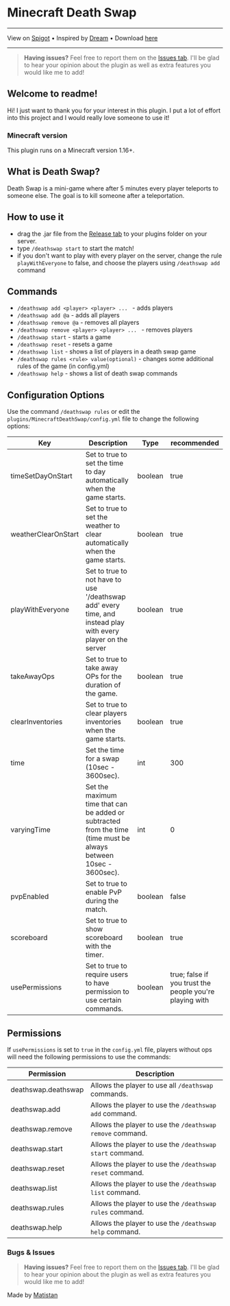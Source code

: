# Minecraft Death Swap

---

View on [Spigot](https://www.spigotmc.org/resources/death-swap.109401/) •
Inspired by [Dream](https://www.youtube.com/@dream) •
Download [here](https://github.com/Matistan/MinecraftDeathSwap/releases)

---

> **Having issues?** Feel free to report them on the [Issues tab](https://github.com/Matistan/MinecraftDeathSwap/issues). I'll be glad to hear your opinion about the plugin as well as extra features you would like me to add!

## Welcome to readme!

Hi! I just want to thank you for your interest in this plugin. I put a lot of effort into this project and I would really love someone to use it!

### Minecraft version

This plugin runs on a Minecraft version 1.16+.

## What is Death Swap?

Death Swap is a mini-game where after 5 minutes every player teleports to someone else. The goal is to kill someone after a teleportation.

## How to use it

- drag the .jar file from the [Release tab](https://github.com/Matistan/MinecraftDeathSwap/releases) to your plugins folder on your server.
- type `/deathswap start` to start the match!
- if you don't want to play with every player on the server, change the rule `playWithEveryone` to false, and choose the players using `/deathswap add` command

## Commands

- `/deathswap add <player> <player> ... ` - adds players
- `/deathswap add @a` - adds all players
- `/deathswap remove @a` - removes all players
- `/deathswap remove <player> <player> ... ` - removes players
- `/deathswap start` - starts a game
- `/deathswap reset` - resets a game
- `/deathswap list` - shows a list of players in a death swap game
- `/deathswap rules <rule> value(optional)` - changes some additional rules of the game (in config.yml)
- `/deathswap help` - shows a list of death swap commands

## Configuration Options

Use the command `/deathswap rules` or edit the `plugins/MinecraftDeathSwap/config.yml` file to change the following options:

| Key                 | Description                                                                                                       | Type    | recommended                                             |
|---------------------|-------------------------------------------------------------------------------------------------------------------|---------|---------------------------------------------------------|
| timeSetDayOnStart   | Set to true to set the time to day automatically when the game starts.                                            | boolean | true                                                    |
| weatherClearOnStart | Set to true to set the weather to clear automatically when the game starts.                                       | boolean | true                                                    |
| playWithEveryone    | Set to true to not have to use '/deathswap add' every time, and instead play with every player on the server      | boolean | true                                                    |
| takeAwayOps         | Set to true to take away OPs for the duration of the game.                                                        | boolean | true                                                    |
| clearInventories    | Set to true to clear players inventories when the game starts.                                                    | boolean | true                                                    |
| time                | Set the time for a swap (10sec - 3600sec).                                                                        | int     | 300                                                     |
| varyingTime         | Set the maximum time that can be added or subtracted from the time (time must be always between 10sec - 3600sec). | int     | 0                                                       |
| pvpEnabled          | Set to true to enable PvP during the match.                                                                       | boolean | false                                                   |
| scoreboard          | Set to true to show scoreboard with the timer.                                                                    | boolean | true                                                    |
| usePermissions      | Set to true to require users to have permission to use certain commands.                                          | boolean | true; false if you trust the people you're playing with |

## Permissions

If `usePermissions` is set to `true` in the `config.yml` file, players without ops will need the following permissions to use the commands:

| Permission          | Description                                               |
|---------------------|-----------------------------------------------------------|
| deathswap.deathswap | Allows the player to use all `/deathswap` commands.       |
| deathswap.add       | Allows the player to use the `/deathswap add` command.    |
| deathswap.remove    | Allows the player to use the `/deathswap remove` command. |
| deathswap.start     | Allows the player to use the `/deathswap start` command.  |
| deathswap.reset     | Allows the player to use the `/deathswap reset` command.  |
| deathswap.list      | Allows the player to use the `/deathswap list` command.   |
| deathswap.rules     | Allows the player to use the `/deathswap rules` command.  |
| deathswap.help      | Allows the player to use the `/deathswap help` command.   |

### Bugs & Issues

> **Having issues?** Feel free to report them on the [Issues tab](https://github.com/Matistan/MinecraftDeathSwap/issues). I'll be glad to hear your opinion about the plugin as well as extra features you would like me to add!


Made by [Matistan](https://github.com/Matistan)